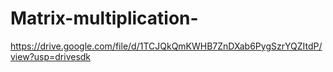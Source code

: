 # Matrix-multiplication-

https://drive.google.com/file/d/1TCJQkQmKWHB7ZnDXab6PygSzrYQZItdP/view?usp=drivesdk
